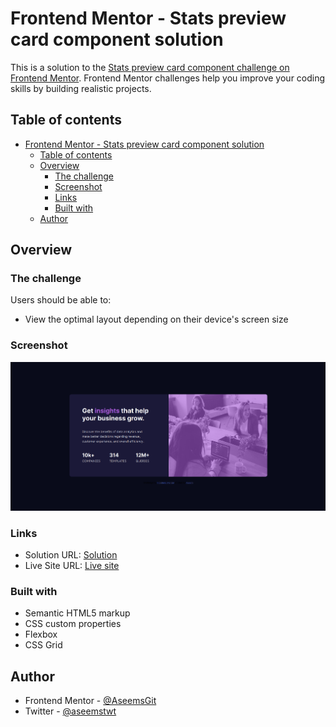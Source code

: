 # Frontend Mentor - Stats preview card component solution

This is a solution to the [Stats preview card component challenge on Frontend Mentor](https://www.frontendmentor.io/challenges/stats-preview-card-component-8JqbgoU62). Frontend Mentor challenges help you improve your coding skills by building realistic projects. 

## Table of contents

- [Frontend Mentor - Stats preview card component solution](#frontend-mentor---stats-preview-card-component-solution)
  - [Table of contents](#table-of-contents)
  - [Overview](#overview)
    - [The challenge](#the-challenge)
    - [Screenshot](#screenshot)
    - [Links](#links)
    - [Built with](#built-with)
  - [Author](#author)


## Overview

### The challenge

Users should be able to:

- View the optimal layout depending on their device's screen size

### Screenshot

![](/Screenshot.png)


### Links

- Solution URL: [Solution](https://www.frontendmentor.io/solutions/responsive-stats-preview-card-component-aX3qhlpmth)
- Live Site URL: [Live site](https://ephemeral-bubblegum-4f15ec.netlify.app/)

### Built with

- Semantic HTML5 markup
- CSS custom properties
- Flexbox
- CSS Grid

## Author
- Frontend Mentor - [@AseemsGit](https://www.frontendmentor.io/profile/AseemsGit)
- Twitter - [@aseemstwt](https://www.twitter.com/aseemstwt)

